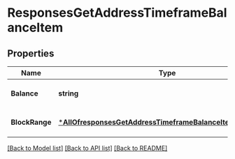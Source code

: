 # ResponsesGetAddressTimeframeBalanceItem

## Properties
Name | Type | Description | Notes
------------ | ------------- | ------------- | -------------
**Balance** | **string** |  | [optional] [default to null]
**BlockRange** | [***AllOfresponsesGetAddressTimeframeBalanceItemBlockRange**](AllOfresponsesGetAddressTimeframeBalanceItemBlockRange.md) | Time       time.Time  &#x60;json:\&quot;time\&quot;&#x60; | [optional] [default to null]

[[Back to Model list]](../README.md#documentation-for-models) [[Back to API list]](../README.md#documentation-for-api-endpoints) [[Back to README]](../README.md)

